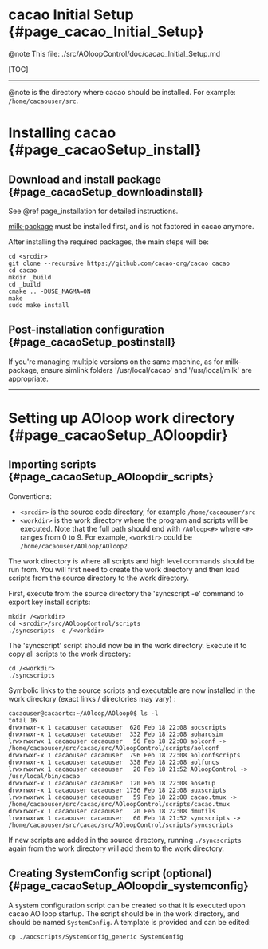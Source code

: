# cacao Initial Setup {#page_cacao_Initial_Setup}

@note This file: ./src/AOloopControl/doc/cacao_Initial_Setup.md

[TOC]

---

@note <srcdir> is the directory where cacao should be installed. For example: `/home/cacaouser/src`.


# Installing cacao {#page_cacaoSetup_install}


## Download and install package {#page_cacaoSetup_downloadinstall}

See @ref page_installation for detailed instructions.

[milk-package](https://github.com/milk-org/milk-package) must be installed first, and is not factored in cacao anymore.

After installing the required packages, the main steps will be:

	cd <srcdir>
	git clone --recursive https://github.com/cacao-org/cacao cacao
	cd cacao
	mkdir _build
	cd _build
	cmake .. -DUSE_MAGMA=ON
	make
	sudo make install




## Post-installation configuration {#page_cacaoSetup_postinstall}


If you're managing multiple versions on the same machine, as for milk-package, ensure simlink folders '/usr/local/cacao' and '/usr/local/milk' are appropriate.


---



# Setting up AOloop work directory {#page_cacaoSetup_AOloopdir}


## Importing scripts {#page_cacaoSetup_AOloopdir_scripts}

Conventions:

- `<srcdir>` is the source code directory, for example `/home/cacaouser/src`
- `<workdir>` is the work directory where the program and scripts will be executed. Note that the full
path should end with `/AOloop<#>` where `<#>` ranges from 0 to 9. For example, `<workdir>` could be `/home/cacaouser/AOloop/AOloop2`.


The work directory is where all scripts and high level commands should be run from. You will first need to create the work directory and then load scripts from the source directory to the work directory.

First, execute from the source directory the 'syncscript -e' command to export key install scripts:

	mkdir /<workdir>
	cd <srcdir>/src/AOloopControl/scripts
	./syncscripts -e /<workdir>

The 'syncscript' script should now be in the work directory. Execute it to copy all scripts to the work directory:

	cd /<workdir>
	./syncscripts

Symbolic links to the source scripts and executable are now installed in the work directory (exact links / directories may vary) :

	cacaouser@cacaortc:~/AOloop/AOloop0$ ls -l
	total 16
	drwxrwxr-x 1 cacaouser cacaouser  620 Feb 18 22:08 aocscripts
	drwxrwxr-x 1 cacaouser cacaouser  332 Feb 18 22:08 aohardsim
	lrwxrwxrwx 1 cacaouser cacaouser   56 Feb 18 22:08 aolconf -> /home/cacaouser/src/cacao/src/AOloopControl/scripts/aolconf
	drwxrwxr-x 1 cacaouser cacaouser  796 Feb 18 22:08 aolconfscripts
	drwxrwxr-x 1 cacaouser cacaouser  338 Feb 18 22:08 aolfuncs
	lrwxrwxrwx 1 cacaouser cacaouser   20 Feb 18 21:52 AOloopControl -> /usr/local/bin/cacao
	drwxrwxr-x 1 cacaouser cacaouser  120 Feb 18 22:08 aosetup
	drwxrwxr-x 1 cacaouser cacaouser 1756 Feb 18 22:08 auxscripts
	lrwxrwxrwx 1 cacaouser cacaouser   59 Feb 18 22:08 cacao.tmux -> /home/cacaouser/src/cacao/src/AOloopControl/scripts/cacao.tmux
	drwxrwxr-x 1 cacaouser cacaouser   20 Feb 18 22:08 dmutils
	lrwxrwxrwx 1 cacaouser cacaouser   60 Feb 18 21:52 syncscripts -> /home/cacaouser/src/cacao/src/AOloopControl/scripts/syncscripts


If new scripts are added in the source directory, running `./syncscripts` again from the work directory will add them to the work directory.


## Creating SystemConfig script (optional) {#page_cacaoSetup_AOloopdir_systemconfig}

A system configuration script can be created so that it is executed upon cacao AO loop startup. The script should be in the work directory, and should be named `SystemConfig`. A template is provided and can be edited:

	cp ./aocscripts/SystemConfig_generic SystemConfig
